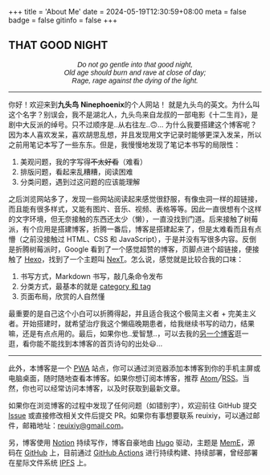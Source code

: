 +++
title = 'About Me'
date = 2024-05-19T12:30:59+08:00
meta = false
badge = false
gitinfo = false
+++

<!-- <video src="QmZgXJwFNRAyUEuU36jReXtyjESeTWEGZpcJGuWSnbRTf1" poster="../images/viva-la-vida.jpg"></video> -->

<h2 class="viva-la-vida">THAT GOOD NIGHT</h2>

<p style="text-align:center; font-family:'Amstelvar', sans-serif;"><em>Do not go gentle into that good night,<br>
Old age should burn and rave at close of day;<br>
Rage, rage against the dying of the light.</em></p>

---

你好！欢迎来到**九头鸟** **Ninephoenix**的个人网站！ 就是九头鸟的英文。为什么叫这个名字？别误会，我不是湖北人，九头鸟来自龙叔的一部电影《十二生肖》，是剧中大反派的绰号。只不过顺序是..从右往左..🙃… 为什么我要搭建这个博客呢？因为本人喜欢发呆，喜欢胡思乱想，并且发现用文字记录时能够更深入发呆，所以之前用笔记本写了一些东东。但是，我慢慢地发现了笔记本书写的局限性：

1. 美观问题，我的字写得~~不太好看~~（难看）
2. 排版问题，看起来乱糟糟，阅读困难
3. 分类问题，遇到过这问题的应该能理解

之后浏览网站多了，发现一些网站阅读起来感觉很舒服，有像虫洞一样的超链接，而且能有很多样式，又能有图片、音乐、视频、表格等等。因此一直很想有个这样的文字环境，但无奈接触的东西还太少（懒），一直没找到门道。后来接触了树莓派，有个应用是搭建博客，折腾一番后，博客是搭建起来了，但是太难看而且有点懵（之前没接触过 HTML、CSS 和 JavaScript），于是并没有写很多内容。反倒是折腾树莓派时，Google 看到了一个感觉超赞的博客，页脚点进个超链接，便接触了 [Hexo](https://hexo.io/)，找到了一个主题叫 [NexT](https://github.com/theme-next/hexo-theme-next)。怎么说，感觉就是比较合我的口味：

1. 书写方式，Markdown 书写，敲几条命令发布
2. 分类方式，最基本的就是 [category 和 tag](/tech/categories+tags/)
3. 页面布局，欣赏的人自然懂

最重要的是自己这个小白可以折腾得起，并且适合我这个极简主义者 + 完美主义者。开始搭建时，就希望治疗我这个懒癌晚期患者，给我继续书写的动力，结果嘛，还是有点点用的。最后，如果你也..爱智慧..，可以去我的[另一个博客](https://yixiuer.me/)逛一逛，看你能不能找到本博客的首页诗句的出处😃…

---

此外，本博客是一个 [PWA](https://developers.google.com/web/progressive-web-apps/) 站点，你可以通过浏览器添加本博客到你的手机主屏或电脑桌面，随时随地查看本博客。如果你想订阅本博客，推荐 <a href="/atom.xml" target="_blank" rel="noopener">Atom</a>╱<a href="/rss.xml" target="_blank" rel="noopener">RSS</a>。当然，你也可以经常访问本博客，以及时获取到最新文章。

如果你在浏览博客的过程中发现了任何问题（如错别字），欢迎前往 GitHub 提交 [Issue](https://github.com/reuixiy/io-oi.me/issues) 或直接修改相关文件后提交 PR。如果你有事想要联系 reuixiy，可以通过邮件，邮箱地址：[reuixiy@gmail.com](mailto:reuixiy@gmail.com)。

另，博客使用 [Notion](https://reuixiy.notion.site/bfba6436c19f4172ae88b0c509f55452) 持续写作，博客自豪地由 [Hugo](https://gohugo.io/) 驱动，主题是 [MemE](https://github.com/reuixiy/hugo-theme-meme)，源码在 [GitHub](https://github.com/reuixiy/io-oi.me) 上，目前通过 [GitHub Actions](https://github.com/reuixiy/io-oi.me/actions) 进行持续构建、持续部署，曾经部署在星际文件系统 [IPFS](https://ipfs.io/) 上。
